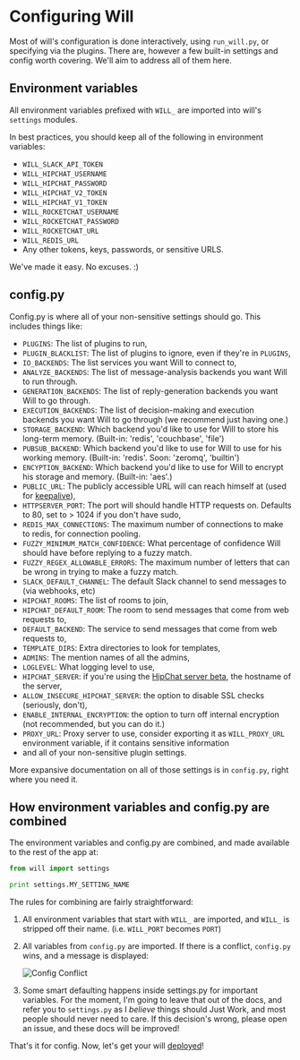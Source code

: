 # Configuring Will

Most of will's configuration is done interactively, using `run_will.py`, or specifying via the plugins.  There are, however a few built-in settings and config worth covering.  We'll aim to address all of them here.

## Environment variables

All environment variables prefixed with `WILL_` are imported into will's `settings` modules.

In best practices, you should keep all of the following in environment variables:

- `WILL_SLACK_API_TOKEN`
- `WILL_HIPCHAT_USERNAME`
- `WILL_HIPCHAT_PASSWORD`
- `WILL_HIPCHAT_V2_TOKEN`
- `WILL_HIPCHAT_V1_TOKEN`
- `WILL_ROCKETCHAT_USERNAME`
- `WILL_ROCKETCHAT_PASSWORD`
- `WILL_ROCKETCHAT_URL`
- `WILL_REDIS_URL`
- Any other tokens, keys, passwords, or sensitive URLS.

We've made it easy.  No excuses. :)

## config.py

Config.py is where all of your non-sensitive settings should go.   This includes things like:

- `PLUGINS`: The list of plugins to run,
- `PLUGIN_BLACKLIST`: The list of plugins to ignore, even if they're in `PLUGINS`,
- `IO_BACKENDS`: The list services you want Will to connect to,
- `ANALYZE_BACKENDS`: The list of message-analysis backends you want Will to run through.
- `GENERATION_BACKENDS`: The list of reply-generation backends you want Will to go through.
- `EXECUTION_BACKENDS`: The list of decision-making and execution backends you want Will to go through (we recommend just having one.)
- `STORAGE_BACKEND`: Which backend you'd like to use for Will to store his long-term memory. (Built-in: 'redis', 'couchbase', 'file')
- `PUBSUB_BACKEND`: Which backend you'd like to use for Will to use for his working memory. (Built-in: 'redis'.  Soon: 'zeromq', 'builtin')
- `ENCYPTION_BACKEND`: Which backend you'd like to use for Will to encrypt his storage and memory. (Built-in: 'aes'.)
- `PUBLIC_URL`: The publicly accessible URL will can reach himself at (used for [keepalive](plugins/bundled.md#administration)),
- `HTTPSERVER_PORT`: The port will should handle HTTP requests on.  Defaults to 80, set to > 1024 if you don't have sudo,
- `REDIS_MAX_CONNECTIONS`: The maximum number of connections to make to redis, for connection pooling.
- `FUZZY_MINIMUM_MATCH_CONFIDENCE`:  What percentage of confidence Will should have before replying to a fuzzy match.
- `FUZZY_REGEX_ALLOWABLE_ERRORS`:  The maximum number of letters that can be wrong in trying to make a fuzzy match.
- `SLACK_DEFAULT_CHANNEL`: The default Slack channel to send messages to (via webhooks, etc)
- `HIPCHAT_ROOMS`: The list of rooms to join,
- `HIPCHAT_DEFAULT_ROOM`: The room to send messages that come from web requests to,
- `DEFAULT_BACKEND`: The service to send messages that come from web requests to,
- `TEMPLATE_DIRS`: Extra directories to look for templates,
- `ADMINS`: The mention names of all the admins,
- `LOGLEVEL`: What logging level to use,
- `HIPCHAT_SERVER`: if you're using the [HipChat server beta](https://www.hipchat.com/server), the hostname of the server,
- `ALLOW_INSECURE_HIPCHAT_SERVER`: the option to disable SSL checks (seriously, don't),
- `ENABLE_INTERNAL_ENCRYPTION`: the option to turn off internal encryption (not recommended, but you can do it.)
- `PROXY_URL`: Proxy server to use, consider exporting it as `WILL_PROXY_URL` environment variable, if it contains sensitive information
- and all of your non-sensitive plugin settings.


More expansive documentation on all of those settings is in `config.py`, right where you need it.

## How environment variables and config.py are combined

The environment variables and config.py are combined, and made available to the rest of the app at:

```python
from will import settings

print settings.MY_SETTING_NAME
```

The rules for combining are fairly straightforward:

1. All environment variables that start with `WILL_` are imported, and `WILL_` is stripped off their name. (i.e. `WILL_PORT` becomes `PORT`)
2. All variables from `config.py` are imported.  If there is a conflict, `config.py` wins, and a message is displayed:

    ![Config Conflict](img/config_conflict.gif)

3. Some smart defaulting happens inside settings.py for important variables.  For the moment, I'm going to leave that out of the docs, and refer you to `settings.py` as I *believe* things should Just Work, and most people should never need to care.  If this decision's wrong, please open an issue, and these docs will be improved!

That's it for config.  Now, let's get your will [deployed](deploy.md)!



